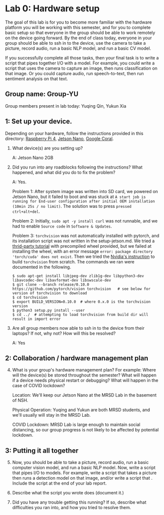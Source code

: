 Lab 0: Hardware setup
===
The goal of this lab is for you to become more familiar with the hardware platform you will be working with this semester, and for you to complete basic setup so that everyone in the group should be able to work remotely on the device going forward. By the end of class today, everyone in your group should be able to ssh in to the device, use the camera to take a picture, record audio, run a basic NLP model, and run a basic CV model. 

If you successfully complete all those tasks, then your final task is to write a script that pipes together I/O with a model. For example, you could write a script that uses the camera to capture an image, then runs classification on that image. Or you could capture audio, run speech-to-text, then run sentiment analysis on that text.

Group name: Group-YU
---
Group members present in lab today: Yuqing Qin, Yukun Xia

1: Set up your device.
----
Depending on your hardware, follow the instructions provided in this directory: [Raspberry Pi 4](https://github.com/strubell/11-767/blob/main/labs/lab0-setup/setup-rpi4.md), [Jetson Nano](https://github.com/strubell/11-767/blob/main/labs/lab0-setup/setup-jetson.md), [Google Coral](https://coral.ai/docs/dev-board/get-started/). 
1. What device(s) are you setting up?

    A: Jetson Nano 2GB

2. Did you run into any roadblocks following the instructions? What happened, and what did you do to fix the problem?

    A: Yes. 

    Problem 1: After system image was written into SD card, we powered on Jetson Nano, but it failed to boot and was stuck at `A start job is running for End-user configuration after initial OEM installation (10min 25s / no limit)`. The solution was to press `pressed ctrl+alt+del`.

    Problem 2: Initially, `sudo apt -y install curl` was not runnable, and we had to enable `Source code` in `Software & Updates`.

    Problem 3: `torchvision` was not automatically installed with pytorch, and its installation script was not written in the setup-jetson.md. We tried a [thrid-party tutorial](https://qengineering.eu/install-pytorch-on-jetson-nano.html) with precompiled wheel provided, but we failed at installing the wheel, with an error message `error: package directory 'torch/cuda' does not exist`. Then we tried the [Nvidia's instruction](https://forums.developer.nvidia.com/t/pytorch-for-jetson-version-1-9-0-now-available/72048) to build `torchvision` from scratch. The commands we ran were documented in the following.
    ```
    $ sudo apt-get install libjpeg-dev zlib1g-dev libpython3-dev libavcodec-dev libavformat-dev libswscale-dev
    $ git clone --branch release/0.10.0 https://github.com/pytorch/vision torchvision   # see below for version of torchvision to download
    $ cd torchvision
    $ export BUILD_VERSION=0.10.0  # where 0.x.0 is the torchvision version  
    $ python3 setup.py install --user
    $ cd ../  # attempting to load torchvision from build dir will result in import error
    ```

3. Are all group members now able to ssh in to the device from their laptops? If not, why not? How will this be resolved?

    A: Yes

2: Collaboration / hardware management plan
----
4. What is your group's hardware management plan? For example: Where will the device(s) be stored throughout the semester? What will happen if a device needs physical restart or debugging? What will happen in the case of COVID lockdown?

    Location: We'll keep our Jetson Nano at the MRSD Lab in the basement of NSH.

    Physical Operation: Yuqing and Yukun are both MRSD students, and we'll usually will stay in the MRSD Lab. 

    COVID Lockdown: MRSD Lab is large enough to maintain social distancing, so our group progress is not likely to be affected by potential lockdown.


3: Putting it all together
----
5. Now, you should be able to take a picture, record audio, run a basic computer vision model, and run a basic NLP model. Now, write a script that pipes I/O to models. For example, write a script that takes a picture then runs a detection model on that image, and/or write a script that . Include the script at the end of your lab report.

    

6. Describe what the script you wrote does (document it.) 
7. Did you have any trouble getting this running? If so, describe what difficulties you ran into, and how you tried to resolve them.

